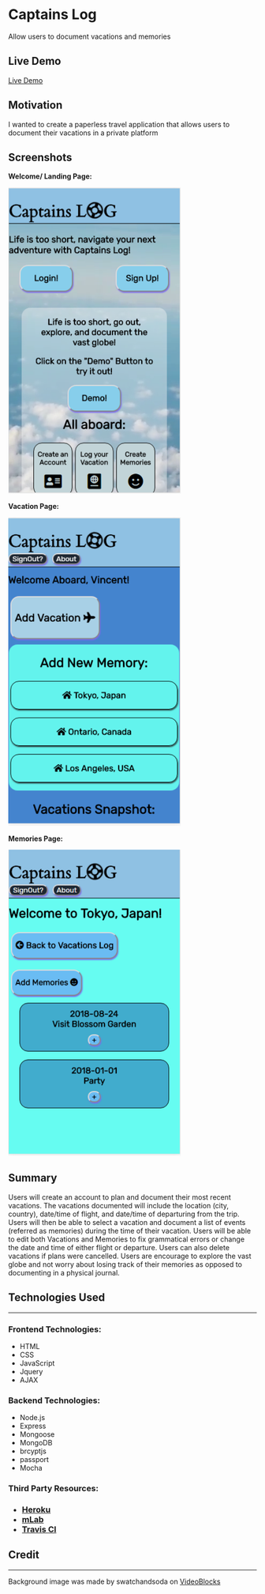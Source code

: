 ﻿# Captains Log
<p>Allow users to document vacations and memories</p>
<h2>Live Demo</h2>
<a href="https://captains-log-2018.herokuapp.com/" target="_blank">Live Demo</a>

<h2>Motivation</h2>
<p>I wanted to create a paperless travel application that allows users to document their vacations in a private platform</p>

<h2>Screenshots</h2>
<p><b>Welcome/ Landing Page: </b></p>
<img src="https://github.com/Saitama2016/captainsLog/blob/master/screenshots/CaptainsLogLandingPage.PNG" alt="Captains Logs Landing Page" width="350" />

<p><b>Vacation Page: </b></p>
<img src="https://github.com/Saitama2016/captainsLog/blob/master/screenshots/CaptainsLogVacPage.PNG" alt="Captains Logs Vacation Page" width="350" />

<p><b>Memories Page: </b></p>
<img src="https://github.com/Saitama2016/captainsLog/blob/master/screenshots/CaptainsLogMemPage.PNG" alt="Captains Logs Memory Page" width="350" />

<h2>Summary</h2>
<p>Users will create an account to plan and document their most recent vacations. The vacations documented will include the location (city, country), date/time of flight, and date/time of departuring from the trip. Users will then be able to select a vacation and document a list of events (referred as memories) during the time of their vacation. Users will be able to edit both Vacations and Memories to fix grammatical errors or change the date and time of either flight or departure. Users can also delete vacations if plans were cancelled. Users are encourage to explore the vast globe and not worry about losing track of their memories as opposed to documenting in a physical journal.</p>

<h2>Technologies Used</h2>
<hr>
<h3>Frontend Technologies: </h3>
<ul>
  <li>HTML</li>
  <li>CSS</li>
  <li>JavaScript</li>
  <li>Jquery</li>
  <li>AJAX</li>
</ul>
<h3>Backend Technologies: </h3>
<ul>
  <li>Node.js</li>
  <li>Express</li>
  <li>Mongoose</li>
  <li>MongoDB</li>
  <li>brcyptjs</li>
  <li>passport</li>
  <li>Mocha</li>
</ul>
<h3>Third Party Resources: <h3>
<ul>
  <li><a href="https://www.heroku.com/">Heroku</a></li>
  <li><a href="https://mlab.com/">mLab</a></li>
  <li><a href="https://travis-ci.org/">Travis CI</a></li>
</ul>
<h2>Credit</h2>
<hr>
<p>Background image was made by swatchandsoda on <a href="https://www.videoblocks.com/video/looking-out-airplane-window-in-flight-ev8xrzftxik4tzzsb" target="_blank">VideoBlocks</a></p>
